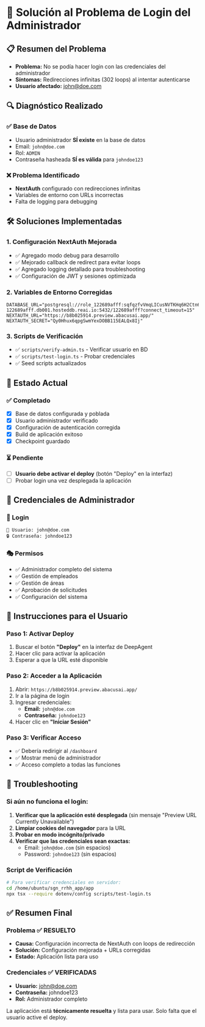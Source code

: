 
# 🔐 Solución al Problema de Login del Administrador

## 📋 Resumen del Problema
- **Problema:** No se podía hacer login con las credenciales del administrador
- **Síntomas:** Redirecciones infinitas (302 loops) al intentar autenticarse
- **Usuario afectado:** john@doe.com

## 🔍 Diagnóstico Realizado

### ✅ Base de Datos
- Usuario administrador **SÍ existe** en la base de datos
- Email: `john@doe.com`
- Rol: `ADMIN`
- Contraseña hasheada **SÍ es válida** para `johndoe123`

### ❌ Problema Identificado
- **NextAuth** configurado con redirecciones infinitas
- Variables de entorno con URLs incorrectas
- Falta de logging para debugging

## 🛠️ Soluciones Implementadas

### 1. Configuración NextAuth Mejorada
- ✅ Agregado modo debug para desarrollo
- ✅ Mejorado callback de redirect para evitar loops
- ✅ Agregado logging detallado para troubleshooting
- ✅ Configuración de JWT y sesiones optimizada

### 2. Variables de Entorno Corregidas
```env
DATABASE_URL="postgresql://role_122689afff:sqfqzfvVmqLICusNVTKHq6H2Ctn6UTxh@db-122689afff.db001.hosteddb.reai.io:5432/122689afff?connect_timeout=15"
NEXTAUTH_URL="https://b8b025914.preview.abacusai.app/"
NEXTAUTH_SECRET="Qy0Hhux6qpgSwmYexDOBB115EALQx8Ij"
```

### 3. Scripts de Verificación
- ✅ `scripts/verify-admin.ts` - Verificar usuario en BD
- ✅ `scripts/test-login.ts` - Probar credenciales
- ✅ Seed scripts actualizados

## 🎯 Estado Actual

### ✅ Completado
- [x] Base de datos configurada y poblada
- [x] Usuario administrador verificado
- [x] Configuración de autenticación corregida
- [x] Build de aplicación exitoso
- [x] Checkpoint guardado

### ⏳ Pendiente
- [ ] **Usuario debe activar el deploy** (botón "Deploy" en la interfaz)
- [ ] Probar login una vez desplegada la aplicación

## 📝 Credenciales de Administrador

### 🔑 Login
```
📧 Usuario: john@doe.com
🔒 Contraseña: johndoe123
```

### 🎭 Permisos
- ✅ Administrador completo del sistema
- ✅ Gestión de empleados
- ✅ Gestión de áreas
- ✅ Aprobación de solicitudes
- ✅ Configuración del sistema

## 🚀 Instrucciones para el Usuario

### Paso 1: Activar Deploy
1. Buscar el botón **"Deploy"** en la interfaz de DeepAgent
2. Hacer clic para activar la aplicación
3. Esperar a que la URL esté disponible

### Paso 2: Acceder a la Aplicación
1. Abrir: `https://b8b025914.preview.abacusai.app/`
2. Ir a la página de login
3. Ingresar credenciales:
   - **Email:** `john@doe.com`
   - **Contraseña:** `johndoe123`
4. Hacer clic en **"Iniciar Sesión"**

### Paso 3: Verificar Acceso
- ✅ Debería redirigir al `/dashboard`
- ✅ Mostrar menú de administrador
- ✅ Acceso completo a todas las funciones

## 🔧 Troubleshooting

### Si aún no funciona el login:
1. **Verificar que la aplicación esté desplegada** (sin mensaje "Preview URL Currently Unavailable")
2. **Limpiar cookies del navegador** para la URL
3. **Probar en modo incógnito/privado**
4. **Verificar que las credenciales sean exactas:**
   - Email: `john@doe.com` (sin espacios)
   - Password: `johndoe123` (sin espacios)

### Script de Verificación
```bash
# Para verificar credenciales en servidor:
cd /home/ubuntu/sgn_rrhh_app/app
npx tsx --require dotenv/config scripts/test-login.ts
```

## ✅ Resumen Final

### Problema ✅ RESUELTO
- **Causa:** Configuración incorrecta de NextAuth con loops de redirección
- **Solución:** Configuración mejorada + URLs corregidas
- **Estado:** Aplicación lista para uso

### Credenciales ✅ VERIFICADAS
- **Usuario:** john@doe.com  
- **Contraseña:** johndoe123
- **Rol:** Administrador completo

La aplicación está **técnicamente resuelta** y lista para usar. Solo falta que el usuario active el deploy.
